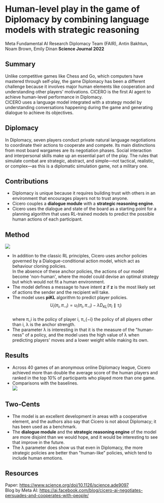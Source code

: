 # Human-level play in the game of Diplomacy by combining language models with strategic reasoning

Meta Fundamental AI Research Diplomacy Team (FAIR), Antin Bakhtun, Noam Brown, Emily Dinan **Science Journal 2022**

## Summary

Unlike competitive games like Chess and Go, which computers have mastered through self-play, the game Diplomacy has been a different challenge because it involves major human elements
like cooperation and understanding other players' motivations. CICERO is the first AI agent to achieve human-level performance in Diplomacy.<br>
CICERO uses a language model integrated with a strategy model by understanding conversations happening during the game and generating dialogue to achieve its objectives.

## Diplomacy
In Diplomacy, seven players conduct private natural language negotiations to coordinate their actions to cooperate and compete.
Its main distinctions from most board wargames are its negotiation phases. Social interaction and interpersonal skills make up an essential part of the play.
The rules that simulate combat are strategic, abstract, and simple—not tactical, realistic, or complex—as this is a diplomatic simulation game, not a military one.

## Contributions

- Diplomacy is unique because it requires building trust with others in an environment that encourages players not to trust anyone.
- Cicero couples a **dialogue module** with a **strategic reasoning engine**.
- Cicero uses the dialogue and state of the board as a starting point for a planning algorithm that uses RL-trained models to predict the possible human actions of each participant.

## Method

<img src='../images/Cicero_architecture.jpg'> <br> 
- In addition to the classic RL principles, Cicero uses anchor policies governed by a Dialogue-conditional action model, which act as behaviour cloning policies.<br>
  In the absence of these anchor policies, the actions of our model become 'non-human', where the model could devise an optimal strategy but which
  would not fit a human environment.
- The model defines a message to have intent **z** if **z** is the most likely set of actions the sender and the recipient will take.
- The model uses **piKL** algorithm to predict player policies.<br>
  $${U_i(π_i,π_{−i})=u_i(π_i,π_{−i})−λD_{KL}(π_i∥τ_i)}$$
  <br>
  where π_i is the policy of player i, π_{−i} the policy of all players other than i, λ is the anchor strength. <br>
- The parameter λ is interesting in that it is the measure of the "human-ness" of a policy, and the model uses the high value of λ when predicting players' moves
  and a lower weight while making its own.

## Results

- Across 40 games of an anonymous online Diplomacy league, Cicero achieved more than double the average score of the human players and ranked in the top 10% of participants who played more than one game.
- Comparisons with the baselines. <br>
<img src='../images/Cicero_results.jpg'> <br>

## Two-Cents

- The model is an excellent development in areas with a cooperative element, and the authors also say that Cicero is not about Diplomacy; it has been used as a benchmark.
- The **dialogue module** and the **strategic reasoning engine** of the model are more disjoint than we would hope, and it would be interesting to see that improve in the future.
- The λ parameter does show us that even in Diplomacy, the more strategic policies are better than "human-like" policies, which tend to include human emotions. 

## Resources

Paper: https://www.science.org/doi/10.1126/science.ade9097
<br>Blog by Meta AI: https://ai.facebook.com/blog/cicero-ai-negotiates-persuades-and-cooperates-with-people/

